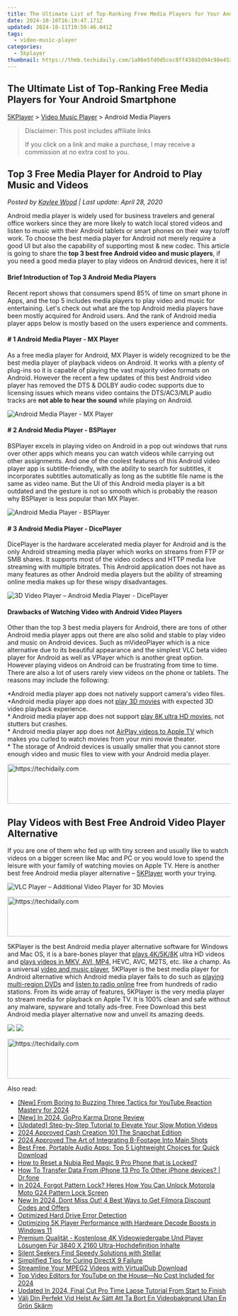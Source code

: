 ```yaml
---
title: The Ultimate List of Top-Ranking Free Media Players for Your Android Smartphone
date: 2024-10-10T16:19:47.171Z
updated: 2024-10-11T19:59:46.041Z
tags:
  - video-music-player
categories:
  - 5kplayer
thumbnail: https://thmb.techidaily.com/1a06e5fd0d5cec8ff438d2d94c98e453ecdfe96f957771d6cb6ed139269884f8.jpg
---
```


## The Ultimate List of Top-Ranking Free Media Players for Your Android Smartphone

[5KPlayer](https://tools.techidaily.com/5kplayer/products/) \> [Video Music Player](https://tools.techidaily.com/5kplayer/video-music-player/) \> Android Media Players

>  Disclaimer: This post includes affiliate links
>
>  If you click on a link and make a purchase, I may receive a commission at no extra cost to you.
>

## Top 3 Free Media Player for Android to Play Music and Videos

 _Posted by [Kaylee Wood](https://www.quora.com/profile/Amanda-Hu-21) | Last update: April 28, 2020_

Android media player is widely used for business travelers and general office workers since they are more likely to watch local stored videos and listen to music with their Android tablets or smart phones on their way to/off work. To choose the best media player for Android not merely require a good UI but also the capability of supporting most & new codec. This article is going to share the **top 3 best free Android video and music players**, if you need a good media player to play videos on Android devices, here it is!

#### **Brief Introduction of Top 3 Android Media Players**

Recent report shows that consumers spend 85% of time on smart phone in Apps, and the top 5 includes media players to play video and music for entertaining. Let's check out what are the top Android media players have been mostly acquired for Android users. And the rank of Android media player apps below is mostly based on the users experience and comments. 

#### **\# 1 Android Media Player - MX Player**

As a free media player for Android, MX Player is widely recognized to be the best media player of playback videos on Android. It works with a plenty of plug-ins so it is capable of playing the vast majority video formats on Android. However the recent a few updates of this best Android video player has removed the DTS & DOLBY audio codec supports due to licensing issues which means video contains the DTS/AC3/MLP audio tracks are **not able to hear the sound** while playing on Android. 

![Android Media Player - MX Player](https://www.5kplayer.com/video-music-player/img/android-media-player-01.jpg) 

#### **\# 2 Android Media Player - BSPlayer**

BSPlayer excels in playing video on Android in a pop out windows that runs over other apps which means you can watch videos while carrying out other assignments. And one of the coolest features of this Android video player app is subtitle-friendly, with the ability to search for subtitles, it incorporates subtitles automatically as long as the subtitle file name is the same as video name. But the UI of this Android media player is a bit outdated and the gesture is not so smooth which is probably the reason why BSPlayer is less popular than MX Player.

![Android Media Player - BSPlayer](https://www.5kplayer.com/video-music-player/img/android-media-player-02.jpg) 

#### **\# 3 Android Media Player - DicePlayer**

DicePlayer is the hardware accelerated media player for Android and is the only Android streaming media player which works on streams from FTP or SMB shares. It supports most of the video codecs and HTTP media live streaming with multiple bitrates. This Android application does not have as many features as other Android media players but the ability of streaming online media makes up for these wispy disadvantages.

![3D Video Player – Android Media Player - DicePlayer](https://www.5kplayer.com/video-music-player/img/android-media-player-03.jpg) 

#### **Drawbacks of Watching Video with Android Video Players**

Other than the top 3 best media players for Android, there are tons of other Android media player apps out there are also solid and stable to play video and music on Android devices. Such as mVideoPlayer which is a nice alternative due to its beautiful appearance and the simplest VLC beta video player for Android as well as VPlayer which is another great option. However playing videos on Android can be frustrating from time to time. There are also a lot of users rarely view videos on the phone or tablets. The reasons may include the following:

\*Android media player app does not natively support camera's video files.  
\*Android media player app does not [play 3D movies](https://tools.techidaily.com/5kplayer/video-music-player/) with expected 3D video playback experience.  
\* Android media player app does not support [play 8K ultra HD movies](https://tools.techidaily.com/5kplayer/video-music-player/), not stutters but crashes.   
\* Android media player app does not [AirPlay videos to Apple TV](https://tools.techidaily.com/5kplayer/airplay/) which makes you curled to watch movies from your mini movie theater.   
\* The storage of Android devices is usually smaller that you cannot store enough video and music files to view with your Android media player. 

<!-- affiliate ads begin -->
<a href="https://appsumo.8odi.net/c/5597632/2129740/7443" target="_top" id="2129740">
  <img src="//a.impactradius-go.com/display-ad/7443-2129740" border="0" alt="https://techidaily.com" width="728" height="90"/>
</a>
<img height="0" width="0" src="https://appsumo.8odi.net/i/5597632/2129740/7443" style="position:absolute;visibility:hidden;" border="0" />
<!-- affiliate ads end -->

## Play Videos with Best Free Android Video Player Alternative

If you are one of them who fed up with tiny screen and usually like to watch videos on a bigger screen like Mac and PC or you would love to spend the leisure with your family of watching movies on Apple TV. Here is another best free Android media player alternative – [5KPlayer](https://tools.techidaily.com/5kplayer/products/) worth your trying.

![VLC Player – Additional Video Player for 3D Movies](https://www.5kplayer.com/video-music-player/img/android-media-player-04.jpg) 

<!-- affiliate ads begin -->
<a href="https://bluettius.sjv.io/c/5597632/2139115/17108" target="_top" id="2139115">
  <img src="//a.impactradius-go.com/display-ad/17108-2139115" border="0" alt="https://techidaily.com" width="728" height="90"/>
</a>
<img height="0" width="0" src="https://bluettius.sjv.io/i/5597632/2139115/17108" style="position:absolute;visibility:hidden;" border="0" />
<!-- affiliate ads end -->

5KPlayer is the best Android media player alternative software for Windows and Mac OS, it is a bare-bones player that [plays 4K/5K/8K](https://tools.techidaily.com/5kplayer/video-music-player/) ultra HD videos and [plays videos in MKV, AVI, MP4](https://tools.techidaily.com/5kplayer/video-music-player/), HEVC, AVC, M2TS, etc. like a champ. As a universal [video and music player](https://tools.techidaily.com/5kplayer/video-music-player/), 5KPlayer is the best media player for Android alternative which Android media player fails to do such as [playing multi-region DVDs](https://tools.techidaily.com/5kplayer/video-music-player/) and [listen to radio online](https://tools.techidaily.com/5kplayer/video-music-player/) free from hundreds of radio stations. From its wide array of features, 5KPlayer is the very media player to stream media for playback on Apple TV. It is 100% clean and safe without any malware, spyware and totally ads-free. Free Download this best Android media player alternative now and unveil its amazing deeds.

[![](https://www.5kplayer.com/video-music-player/../button/freedownwhitewin.png)](https://tools.techidaily.com/5kplayer/products/) [![](https://www.5kplayer.com/video-music-player/../button/freedownbackmac.png)](https://tools.techidaily.com/5kplayer/products/)

<!-- affiliate ads begin -->
<a href="https://coinrule.sjv.io/c/5597632/1610918/18409" target="_top" id="1610918">
  <img src="//a.impactradius-go.com/display-ad/18409-1610918" border="0" alt="https://techidaily.com" width="728" height="90"/>
</a>
<img height="0" width="0" src="https://coinrule.sjv.io/i/5597632/1610918/18409" style="position:absolute;visibility:hidden;" border="0" />
<!-- affiliate ads end -->

<ins class="adsbygoogle"
     style="display:block"
     data-ad-format="autorelaxed"
     data-ad-client="ca-pub-7571918770474297"
     data-ad-slot="1223367746"></ins>

<ins class="adsbygoogle"
     style="display:block"
     data-ad-client="ca-pub-7571918770474297"
     data-ad-slot="8358498916"
     data-ad-format="auto"
     data-full-width-responsive="true"></ins>

<span class="atpl-alsoreadstyle">Also read:</span>
<div><ul>
<li><a href="https://eaxpv-info.techidaily.com/new-from-boring-to-buzzing-three-tactics-for-youtube-reaction-mastery-for-2024/"><u>[New] From Boring to Buzzing Three Tactics for YouTube Reaction Mastery for 2024</u></a></li>
<li><a href="https://article-tips.techidaily.com/new-in-2024-gopro-karma-drone-review/"><u>[New] In 2024, GoPro Karma Drone Review</u></a></li>
<li><a href="https://instagram-video-recordings.techidaily.com/updated-step-by-step-tutorial-to-elevate-your-slow-motion-videos/"><u>[Updated] Step-by-Step Tutorial to Elevate Your Slow Motion Videos</u></a></li>
<li><a href="https://snapchat-videos.techidaily.com/2024-approved-cash-creation-101-the-snapchat-edition/"><u>2024 Approved Cash Creation 101 The Snapchat Edition</u></a></li>
<li><a href="https://fox-info.techidaily.com/2024-approved-the-art-of-integrating-b-footage-into-main-shots/"><u>2024 Approved The Art of Integrating B-Footage Into Main Shots</u></a></li>
<li><a href="https://video-ai-editor.techidaily.com/best-free-portable-audio-apps-top-5-lightweight-choices-for-quick-download/"><u>Best Free, Portable Audio Apps: Top 5 Lightweight Choices for Quick Download</u></a></li>
<li><a href="https://easy-unlock-android.techidaily.com/how-to-reset-a-nubia-red-magic-9-pro-phone-that-is-locked-by-drfone-android/"><u>How to Reset a Nubia Red Magic 9 Pro Phone that is Locked?</u></a></li>
<li><a href="https://blog-min.techidaily.com/how-to-transfer-data-from-iphone-13-pro-to-other-iphone-devices-drfone-by-drfone-transfer-data-from-ios-transfer-data-from-ios/"><u>How To Transfer Data From iPhone 13 Pro To Other iPhone devices? | Dr.fone</u></a></li>
<li><a href="https://easy-unlock-android.techidaily.com/in-2024-forgot-pattern-lock-heres-how-you-can-unlock-motorola-moto-g24-pattern-lock-screen-by-drfone-android/"><u>In 2024, Forgot Pattern Lock? Heres How You Can Unlock Motorola Moto G24 Pattern Lock Screen</u></a></li>
<li><a href="https://video-ai-editor.techidaily.com/new-in-2024-dont-miss-out-4-best-ways-to-get-filmora-discount-codes-and-offers/"><u>New In 2024, Dont Miss Out! 4 Best Ways to Get Filmora Discount Codes and Offers</u></a></li>
<li><a href="https://video-ai-editor.techidaily.com/optimized-hard-drive-error-detection/"><u>Optimized Hard Drive Error Detection</u></a></li>
<li><a href="https://video-ai-editor.techidaily.com/optimizing-5k-player-performance-with-hardware-decode-boosts-in-windows-11/"><u>Optimizing 5K Player Performance with Hardware Decode Boosts in Windows 11</u></a></li>
<li><a href="https://video-ai-editor.techidaily.com/premium-qualitat-kostenlose-4k-videowiedergabe-und-player-losungen-fur-3840-x-2160-ultra-hochdefinition-inhalte/"><u>Premium Qualität - Kostenlose 4K Videowiedergabe Und Player Lösungen Für 3840 X 2160 Ultra-Hochdefinition Inhalte</u></a></li>
<li><a href="https://video-ai-editor.techidaily.com/silent-seekers-find-speedy-solutions-with-stellar/"><u>Silent Seekers Find Speedy Solutions with Stellar</u></a></li>
<li><a href="https://video-ai-editor.techidaily.com/simplified-tips-for-curing-directx-9-failure/"><u>Simplified Tips for Curing DirectX 9 Failure</u></a></li>
<li><a href="https://video-ai-editor.techidaily.com/streamline-your-mpeg2-videos-with-virtualdub-download/"><u>Streamline Your MPEG2 Videos with VirtualDub Download</u></a></li>
<li><a href="https://facebook-record-videos.techidaily.com/top-video-editors-for-youtube-on-the-houseno-cost-included-for-2024/"><u>Top Video Editors for YouTube on the House—No Cost Included for 2024</u></a></li>
<li><a href="https://video-ai-editor.techidaily.com/updated-in-2024-final-cut-pro-time-lapse-tutorial-from-start-to-finish/"><u>Updated In 2024, Final Cut Pro Time Lapse Tutorial From Start to Finish</u></a></li>
<li><a href="https://tech-revival.techidaily.com/valj-din-perfekt-vid-helst-av-satt-att-ta-bort-en-videobakgrund-utan-en-gron-skarm/"><u>Välj Din Perfekt Vid Helst Av Sätt Att Ta Bort En Videobakgrund Utan En Grön Skärm</u></a></li>
</ul></div>


